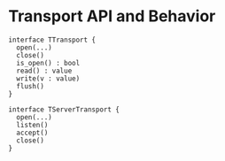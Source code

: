 # Transport API and Behavior

```
interface TTransport {
  open(...)
  close()
  is_open() : bool
  read() : value
  write(v : value)
  flush()
}
```

```
interface TServerTransport {
  open(...)
  listen()
  accept()
  close()
}
```
